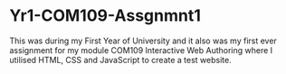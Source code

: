 # Yr1-COM109-Assgnmnt1
This was during my First Year of University and it also was my first ever assignment for my module COM109 Interactive Web Authoring where I utilised HTML, CSS and JavaScript to create a test website.
